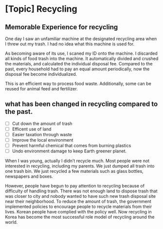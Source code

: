 # [Topic] Recycling

## Memorable Experience for recycling

One day I saw an unfamiliar machine at the designated recycling area when I threw out my trash. I had no idea what this machine is used for. 

As becoming aware of its use, I scaned my ID onto the machine. I discarded all kinds of food trash into the machine. It automatically divided and crushed the materials, and calculated the individual disposal fee. Compared to the past, every household had to pay an equal amount periodically, now the disposal fee become individualized.

This is an efficient way to process food waste. Additionally, some can be reused for animal feed and fertilizer.

## what has been changed in recycling compared to the past.

- [ ] Cut down the amount of trash
- [ ] Efficent use of land
- [ ] Easier taxation through waste
- [ ] Improve the local environment
- [ ] Prevent harmful chemical that comes from burning plastics 
- [ ] Undo environment damage to keep Earth greener planet.

When I was young, actually I didn’t recycle much. Most people were not interested in recycling, including my parents. We just dumped all trash into one trash bin. We just recycled a few materials such as glass bottles, newspapers and boxes.

However, people have begun to pay attention to recycling because of difficulty of handling trash. There was not enough land to dispose trash that was closer to city and nobody wanted to have such new trash disposal site near their neighborhood. To reduce the amount of trash,  the government implemented policies to encourage people to recycle materials from their lives. Korean people have complied with the policy well. Now recycling in Korea has become the most successful role model of recycling around the world.





